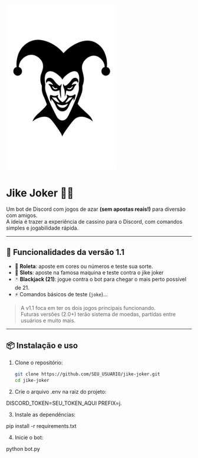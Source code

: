 <img src="assets/logo.png" alt="Logo do projeto" width="300px">

# Jike Joker 🤡🎲

Um bot de Discord com jogos de azar **(sem apostas reais!)** para diversão com amigos.  
A ideia é trazer a experiência de cassino para o Discord, com comandos simples e jogabilidade rápida.

---

## 🚀 Funcionalidades da versão 1.1
- 🎰 **Roleta**: aposte em cores ou números e teste sua sorte.
- 🎰 **Slots**: aposte na famosa maquina e teste contra o jike joker
- 🃏 **Blackjack (21)**: jogue contra o bot para chegar o mais perto possível de 21.
- ⚡ Comandos básicos de teste (`joke`)...

> A v1.1 foca em ter os dois jogos principais funcionando.  
> Futuras versões (2.0+) terão sistema de moedas, partidas entre usuários e muito mais.

---

## 📦 Instalação e uso

1. Clone o repositório:
   ```bash
   git clone https://github.com/SEU_USUARIO/jike-joker.git
   cd jike-joker

2. Crie o arquivo .env na raiz do projeto:

DISCORD_TOKEN=SEU_TOKEN_AQUI
PREFIX=j.

3. Instale as dependências:

pip install -r requirements.txt

4. Inicie o bot:


python bot.py

